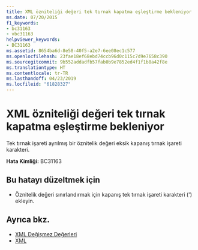 ```yaml
---
title: XML özniteliği değeri tek tırnak kapatma eşleştirme bekleniyor
ms.date: 07/20/2015
f1_keywords:
- bc31163
- vbc31163
helpviewer_keywords:
- BC31163
ms.assetid: 8654ba6d-8e58-40f5-a2e7-6ee08ec1c577
ms.openlocfilehash: 23fae18ef68ebd74ccb96d0c115c7d9e7658c390
ms.sourcegitcommit: 9b552addadfb57fab0b9e7852ed4f1f1b8a42f8e
ms.translationtype: HT
ms.contentlocale: tr-TR
ms.lasthandoff: 04/23/2019
ms.locfileid: "61828327"
---
```

# <a name="expected-matching-closing-single-quote-for-xml-attribute-value"></a>XML özniteliği değeri tek tırnak kapatma eşleştirme bekleniyor
Tek tırnak işareti ayrılmış bir öznitelik değeri eksik kapanış tırnak işareti karakteri.  
  
 **Hata Kimliği:** BC31163  
  
## <a name="to-correct-this-error"></a>Bu hatayı düzeltmek için  
  
- Öznitelik değeri sınırlandırmak için kapanış tek tırnak işareti karakteri (') ekleyin.  
  
## <a name="see-also"></a>Ayrıca bkz.

- [XML Değişmez Değerleri](../../visual-basic/language-reference/xml-literals/index.md)
- [XML](../../visual-basic/programming-guide/language-features/xml/index.md)
